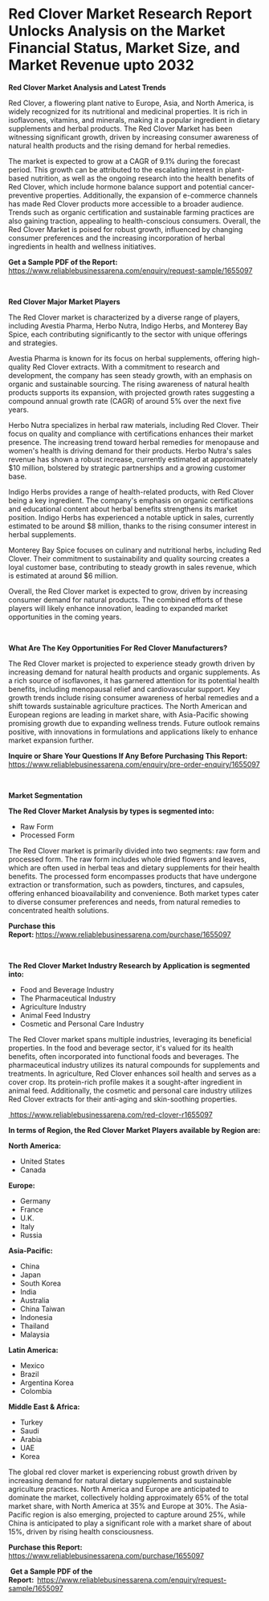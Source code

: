 <p><h1>Red Clover Market Research Report Unlocks Analysis on the Market Financial Status, Market Size, and Market Revenue upto 2032</h1></p><p><strong>Red Clover Market Analysis and Latest Trends</strong></p>
<p><p>Red Clover, a flowering plant native to Europe, Asia, and North America, is widely recognized for its nutritional and medicinal properties. It is rich in isoflavones, vitamins, and minerals, making it a popular ingredient in dietary supplements and herbal products. The Red Clover Market has been witnessing significant growth, driven by increasing consumer awareness of natural health products and the rising demand for herbal remedies.</p><p>The market is expected to grow at a CAGR of 9.1% during the forecast period. This growth can be attributed to the escalating interest in plant-based nutrition, as well as the ongoing research into the health benefits of Red Clover, which include hormone balance support and potential cancer-preventive properties. Additionally, the expansion of e-commerce channels has made Red Clover products more accessible to a broader audience. Trends such as organic certification and sustainable farming practices are also gaining traction, appealing to health-conscious consumers. Overall, the Red Clover Market is poised for robust growth, influenced by changing consumer preferences and the increasing incorporation of herbal ingredients in health and wellness initiatives.</p></p>
<p><strong>Get a Sample PDF of the Report:&nbsp;</strong> <a href="https://www.reliablebusinessarena.com/enquiry/request-sample/1655097?utm_campaign=3035&utm_medium=2&utm_source=Github&utm_content=ia&utm_term=16042025&utm_id=red-clover">https://www.reliablebusinessarena.com/enquiry/request-sample/1655097</a></p>
<p>&nbsp;</p>
<p><strong>Red Clover Major Market Players</strong></p>
<p><p>The Red Clover market is characterized by a diverse range of players, including Avestia Pharma, Herbo Nutra, Indigo Herbs, and Monterey Bay Spice, each contributing significantly to the sector with unique offerings and strategies.</p><p>Avestia Pharma is known for its focus on herbal supplements, offering high-quality Red Clover extracts. With a commitment to research and development, the company has seen steady growth, with an emphasis on organic and sustainable sourcing. The rising awareness of natural health products supports its expansion, with projected growth rates suggesting a compound annual growth rate (CAGR) of around 5% over the next five years.</p><p>Herbo Nutra specializes in herbal raw materials, including Red Clover. Their focus on quality and compliance with certifications enhances their market presence. The increasing trend toward herbal remedies for menopause and women's health is driving demand for their products. Herbo Nutra's sales revenue has shown a robust increase, currently estimated at approximately $10 million, bolstered by strategic partnerships and a growing customer base.</p><p>Indigo Herbs provides a range of health-related products, with Red Clover being a key ingredient. The company's emphasis on organic certifications and educational content about herbal benefits strengthens its market position. Indigo Herbs has experienced a notable uptick in sales, currently estimated to be around $8 million, thanks to the rising consumer interest in herbal supplements.</p><p>Monterey Bay Spice focuses on culinary and nutritional herbs, including Red Clover. Their commitment to sustainability and quality sourcing creates a loyal customer base, contributing to steady growth in sales revenue, which is estimated at around $6 million. </p><p>Overall, the Red Clover market is expected to grow, driven by increasing consumer demand for natural products. The combined efforts of these players will likely enhance innovation, leading to expanded market opportunities in the coming years.</p></p>
<p>&nbsp;</p>
<p><strong>What Are The Key Opportunities For Red Clover Manufacturers?</strong></p>
<p><p>The Red Clover market is projected to experience steady growth driven by increasing demand for natural health products and organic supplements. As a rich source of isoflavones, it has garnered attention for its potential health benefits, including menopausal relief and cardiovascular support. Key growth trends include rising consumer awareness of herbal remedies and a shift towards sustainable agriculture practices. The North American and European regions are leading in market share, with Asia-Pacific showing promising growth due to expanding wellness trends. Future outlook remains positive, with innovations in formulations and applications likely to enhance market expansion further.</p></p>
<p><strong>Inquire or Share Your Questions If Any Before Purchasing This Report:</strong> <a href="https://www.reliablebusinessarena.com/enquiry/pre-order-enquiry/1655097?utm_campaign=3035&utm_medium=2&utm_source=Github&utm_content=ia&utm_term=16042025&utm_id=red-clover">https://www.reliablebusinessarena.com/enquiry/pre-order-enquiry/1655097</a></p>
<p>&nbsp;</p>
<p><strong>Market Segmentation</strong></p>
<p><strong>The Red Clover Market Analysis by types is segmented into:</strong></p>
<p><ul><li>Raw Form</li><li>Processed Form</li></ul></p>
<p><p>The Red Clover market is primarily divided into two segments: raw form and processed form. The raw form includes whole dried flowers and leaves, which are often used in herbal teas and dietary supplements for their health benefits. The processed form encompasses products that have undergone extraction or transformation, such as powders, tinctures, and capsules, offering enhanced bioavailability and convenience. Both market types cater to diverse consumer preferences and needs, from natural remedies to concentrated health solutions.</p></p>
<p><strong>Purchase this Report:&nbsp;</strong><a href="https://www.reliablebusinessarena.com/purchase/1655097?utm_campaign=3035&utm_medium=2&utm_source=Github&utm_content=ia&utm_term=16042025&utm_id=red-clover">https://www.reliablebusinessarena.com/purchase/1655097</a></p>
<p>&nbsp;</p>
<p><strong>The Red Clover Market Industry Research by Application is segmented into:</strong></p>
<p><ul><li>Food and Beverage Industry</li><li>The Pharmaceutical Industry</li><li>Agriculture Industry</li><li>Animal Feed Industry</li><li>Cosmetic and Personal Care Industry</li></ul></p>
<p><p>The Red Clover market spans multiple industries, leveraging its beneficial properties. In the food and beverage sector, it's valued for its health benefits, often incorporated into functional foods and beverages. The pharmaceutical industry utilizes its natural compounds for supplements and treatments. In agriculture, Red Clover enhances soil health and serves as a cover crop. Its protein-rich profile makes it a sought-after ingredient in animal feed. Additionally, the cosmetic and personal care industry utilizes Red Clover extracts for their anti-aging and skin-soothing properties.</p></p>
<p><a href="https://www.reliablebusinessarena.com/red-clover-r1655097?utm_campaign=3035&utm_medium=2&utm_source=Github&utm_content=ia&utm_term=16042025&utm_id=red-clover">&nbsp;https://www.reliablebusinessarena.com/red-clover-r1655097</a></p>
<p><strong>In terms of Region, the Red Clover Market Players available by Region are:</strong></p>
<p>
    <p> <strong> North America: </strong>
        <ul>
            <li>United States</li>
            <li>Canada</li>
        </ul>
        </p> 
    <p> <strong> Europe: </strong>
        <ul>
            <li>Germany</li>
            <li>France</li>
            <li>U.K.</li>
            <li>Italy</li>
            <li>Russia</li>
        </ul>
        </p> 
    <p> <strong> Asia-Pacific: </strong>
        <ul>
            <li>China</li>
            <li>Japan</li>
            <li>South Korea</li>
            <li>India</li>
            <li>Australia</li>
            <li>China Taiwan</li>
            <li>Indonesia</li>
            <li>Thailand</li>
            <li>Malaysia</li>
        </ul>
        </p> 
    <p> <strong> Latin America: </strong>
        <ul>
            <li>Mexico</li>
            <li>Brazil</li>
            <li>Argentina Korea</li>
            <li>Colombia</li>
        </ul>
        </p> 
    <p> <strong> Middle East & Africa: </strong>
        <ul>
            <li>Turkey</li>
            <li>Saudi</li>
            <li>Arabia</li>
            <li>UAE</li>
            <li>Korea</li>
        </ul>
    </p>
    </p>
<p><p>The global red clover market is experiencing robust growth driven by increasing demand for natural dietary supplements and sustainable agriculture practices. North America and Europe are anticipated to dominate the market, collectively holding approximately 65% of the total market share, with North America at 35% and Europe at 30%. The Asia-Pacific region is also emerging, projected to capture around 25%, while China is anticipated to play a significant role with a market share of about 15%, driven by rising health consciousness.</p></p>
<p><strong>Purchase this Report: </strong><a href="https://www.reliablebusinessarena.com/purchase/1655097?utm_campaign=3035&utm_medium=2&utm_source=Github&utm_content=ia&utm_term=16042025&utm_id=red-clover">https://www.reliablebusinessarena.com/purchase/1655097</a></p>
<p>&nbsp;<strong>Get a Sample PDF of the Report:&nbsp;&nbsp;</strong><a href="https://www.reliablebusinessarena.com/enquiry/request-sample/1655097?utm_campaign=3035&utm_medium=2&utm_source=Github&utm_content=ia&utm_term=16042025&utm_id=red-clover">https://www.reliablebusinessarena.com/enquiry/request-sample/1655097</a></p>
<p><strong></strong></p>
<p><p></p><p></p><p></p></p>